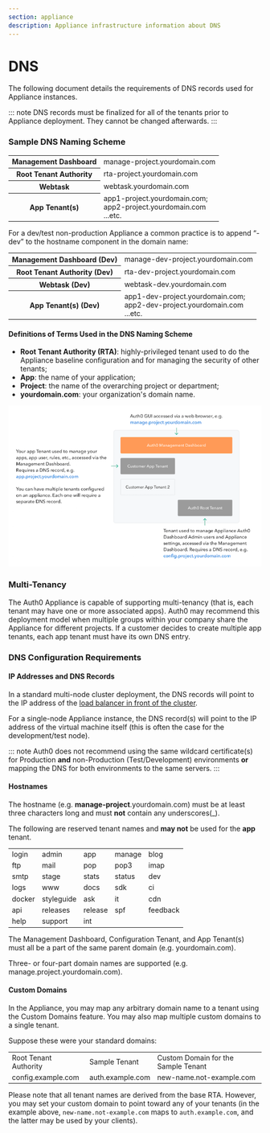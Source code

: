 ```yaml
---
section: appliance
description: Appliance infrastructure information about DNS
---
```


# DNS

The following document details the requirements of DNS records used for Appliance instances.

::: note
DNS records must be finalized for all of the tenants prior to Appliance deployment. They cannot be changed afterwards.
:::

### Sample DNS Naming Scheme

<table class="table">
    <tr>
        <th>Management Dashboard</th>
        <td>manage-project.yourdomain.com</td>
    </tr>
    <tr>
        <th>Root Tenant Authority</th>
        <td>rta-project.yourdomain.com</td>
    </tr>
    <tr>
        <th>Webtask</th>
        <td>webtask.yourdomain.com</td>
    </tr>
    <tr>
        <th>App Tenant(s)</th>
        <td>app1-project.yourdomain.com; <br /> app2-project.yourdomain.com <br />...etc.</td>
    </tr>
</table>

For a dev/test non-production Appliance a common practice is to append “-dev” to the hostname component in the domain name:

<table class="table">
    <tr>
        <th>Management Dashboard (Dev)</th>
        <td>manage-dev-project.yourdomain.com</td>
    </tr>
    <tr>
        <th>Root Tenant Authority (Dev)</th>
        <td>rta-dev-project.yourdomain.com</td>
    </tr>
    <tr>
        <th>Webtask (Dev)</th>
        <td>webtask-dev.yourdomain.com</td>
    </tr>
    <tr>
        <th>App Tenant(s) (Dev)</th>
        <td>app1-dev-project.yourdomain.com; <br /> app2-dev-project.yourdomain.com <br />...etc.</td>
    </tr>
</table>

#### Definitions of Terms Used in the DNS Naming Scheme

* **Root Tenant Authority (RTA)**: highly-privileged tenant used to do the Appliance baseline configuration and for managing the security of other tenants;
* **App**: the name of your application;
* **Project**: the name of the overarching project or department;
* **yourdomain.com**: your organization's domain name.

![](/media/articles/appliance/infrastructure/appliance-dns.png)

### Multi-Tenancy

The Auth0 Appliance is capable of supporting multi-tenancy (that is, each tenant may have one or more associated apps). Auth0 may recommend this deployment model when multiple groups within your company share the Appliance for different projects. If a customer decides to create multiple app tenants, each app tenant must have its own DNS entry.

### DNS Configuration Requirements

#### IP Addresses and DNS Records

In a standard multi-node cluster deployment, the DNS records will point to the IP address of the [load balancer in front of the cluster](/appliance/infrastructure/infrastructure-overview).

For a single-node Appliance instance, the DNS record(s) will point to the IP address of the virtual machine itself (this is often the case for the development/test node).

::: note
  Auth0 does not recommend using the same wildcard certificate(s) for Production **and** non-Production (Test/Development) environments **or** mapping the DNS for both environments to the same servers.
:::

#### Hostnames

The hostname (e.g. **manage-project**.yourdomain.com) must be at least three characters long and must **not** contain any underscores(_).

The following are reserved tenant names and **may not** be used for the **app** tenant.

<table>
    <tr>
        <td>login</td>
        <td>admin</td>
        <td>app</td>
        <td>manage</td>
        <td>blog</td>
    </tr>
    <tr>
        <td>ftp</td>
        <td>mail</td>
        <td>pop</td>
        <td>pop3</td>
        <td>imap</td>
    </tr>
    <tr>
        <td>smtp</td>
        <td>stage</td>
        <td>stats</td>
        <td>status</td>
        <td>dev</td>
    </tr>
    <tr>
        <td>logs</td>
        <td>www</td>
        <td>docs</td>
        <td>sdk</td>
        <td>ci</td>
    </tr>
    <tr>
        <td>docker</td>
        <td>styleguide</td>
        <td>ask</td>
        <td>it</td>
        <td>cdn</td>
    </tr>
    <tr>
        <td>api</td>
        <td>releases</td>
        <td>release</td>
        <td>spf</td>
        <td>feedback</td>
    </tr>
    <tr>
        <td>help</td>
        <td>support</td>
        <td>int</td>
        <td></td>
        <td></td>
    </tr>
</table>

The Management Dashboard, Configuration Tenant, and App Tenant(s) must all be a part of the same parent domain (e.g. yourdomain.com).

Three- or four-part domain names are supported (e.g. manage.project.yourdomain.com).

#### Custom Domains

In the Appliance, you may map any arbitrary domain name to a tenant using the Custom Domains feature. You may also map multiple custom domains to a single tenant.

Suppose these were your standard domains:

<table>
    <tr>
        <td>Root Tenant Authority</td>
        <td>Sample Tenant</td>
        <td>Custom Domain for the Sample Tenant</td>
    </tr>
    <tr>
        <td>config.example.com</td>
        <td>auth.example.com</td>
        <td>new-name.not-example.com</td>
    </tr>
</table>

Please note that all tenant names are derived from the base RTA. However, you may set your custom domain to point toward any of your tenants (in the example above, `new-name.not-example.com` maps to `auth.example.com`, and the latter may be used by your clients).
